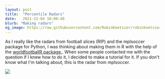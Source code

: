 ```yaml
---
layout: post
title:  "Percentile Radars"
date:   2021-22-04 10:00:40
blurb: "Making radars"
og_image: https://raw.githubusercontent.com/RobinKoetsier/robinkoetsier.github.io/master/assets/img/second_post/0.jpg
---
```


As I really like the radars from football slices (RIP) and the mplsoccer package for Python, I was thinking about making them in R with the help of the [worldfootballR package.](https://github.com/JaseZiv/worldfootballR). When some people contacted me with the question if I knew how to do it, I decided to make a tutorial for it. If you don't know what I'm talking about, this is the radar from mplsoccer. 

![](https://mplsoccer.readthedocs.io/en/latest/_images/sphx_glr_plot_pizza_colorful_001.png|widht=50)
